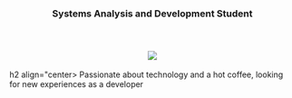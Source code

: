 <h3 align="center">Systems Analysis and Development Student</h3>
</br>
<h3 align="center">
   <a align="center" href="https://twitter.com/missmxcc" target="__blank">
      <img src="https://img.shields.io/twitter/follow/missmxcc?color=%23fcc0fb&label=Felipe&logoColor=%23ff0090&style=social" >
   </a>
</h3>

h2 align="center>
   Passionate about technology and a hot coffee, looking for new experiences as a developer
</h2>
